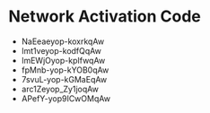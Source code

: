 # Network Activation Code
* NaEeaeyop-koxrkqAw
* lmt1veyop-kodfQqAw
* lmEWjOyop-kpIfwqAw
* fpMnb-yop-kYOB0qAw
* 7svuL-yop-kGMaEqAw
* arc1Zeyop_Zy1joqAw
* APefY-yop9ICwOMqAw